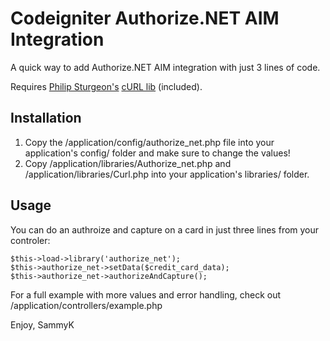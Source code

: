 Codeigniter Authorize.NET AIM Integration
=========================================

A quick way to add Authorize.NET AIM integration with just 3 lines of code.

Requires [Philip Sturgeon's](http://philsturgeon.co.uk/) [cURL lib](http://getsparks.org/packages/curl/show) (included).

Installation
------------

1. Copy the /application/config/authorize_net.php file into your application's config/ folder and make sure to change the values!
2. Copy /application/libraries/Authorize_net.php and /application/libraries/Curl.php into your application's libraries/ folder.

Usage
-----

You can do an authroize and capture on a card in just three lines from your controler:

	$this->load->library('authorize_net');
	$this->authorize_net->setData($credit_card_data);
	$this->authorize_net->authorizeAndCapture();

For a full example with more values and error handling, check out /application/controllers/example.php

Enjoy,
SammyK